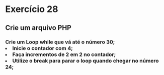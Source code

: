 # Exercício 28
## Crie um arquivo PHP
### Crie um Loop while que vá até o número 30; <br> <li> Inicie o contador com 4; <br> <li> Faça incrementos de 2 em 2 no contador; <br> <li> Utilize o break para parar o loop quando chegar no número 24;